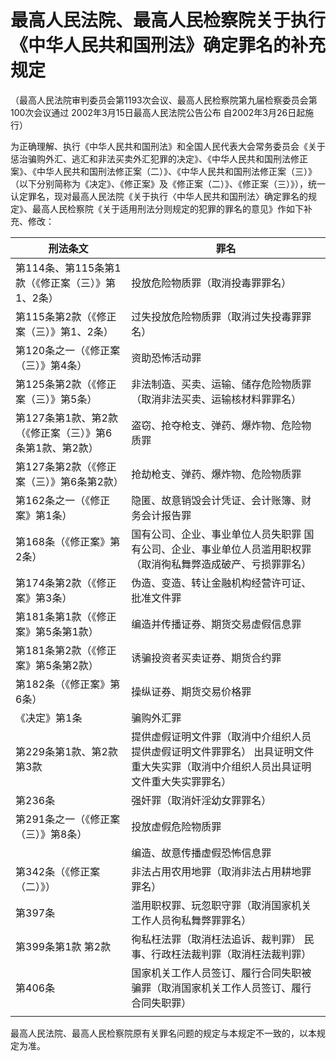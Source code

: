 # 最高人民法院、最高人民检察院关于执行《中华人民共和国刑法》确定罪名的补充规定

（最高人民法院审判委员会第1193次会议、最高人民检察院第九届检察委员会第100次会议通过 2002年3月15日最高人民法院公告公布 自2002年3月26日起施行）

为正确理解、执行《中华人民共和国刑法》和全国人民代表大会常务委员会《关于惩治骗购外汇、逃汇和非法买卖外汇犯罪的决定》、《中华人民共和国刑法修正案》、《中华人民共和国刑法修正案（二）》、《中华人民共和国刑法修正案（三）》（以下分别简称为《决定》、《修正案》及《修正案（二）》、《修正案（三）》），统一认定罪名，现对最高人民法院《关于执行〈中华人民共和国刑法〉确定罪名的规定》、最高人民检察院《关于适用刑法分则规定的犯罪的罪名的意见》作如下补充、修改：

| 刑法条文                             | 罪名                                                                |
| -------------------------------- | ----------------------------------------------------------------- |
| 第114条、第115条第1款（《修正案（三）》第1、2条）    | 投放危险物质罪（取消投毒罪罪名）                                                  |
| 第115条第2款（《修正案（三）》第1、2条）          | 过失投放危险物质罪（取消过失投毒罪罪名）                                              |
| 第120条之一（《修正案（三）》第4条）             | 资助恐怖活动罪                                                           |
| 第125条第2款（《修正案（三）》第5条）            | 非法制造、买卖、运输、储存危险物质罪（取消非法买卖、运输核材料罪罪名）                               |
| 第127条第1款、第2款（《修正案（三）》第6条第1款、第2款） | 盗窃、抢夺枪支、弹药、爆炸物、危险物质罪                                              |
| 第127条第2款（《修正案（三）》第6条第2款）         | 抢劫枪支、弹药、爆炸物、危险物质罪                                                 |
| 第162条之一（《修正案》第1条）                | 隐匿、故意销毁会计凭证、会计账簿、财务会计报告罪                                          |
| 第168条（《修正案》第2条）                  | 国有公司、企业、事业单位人员失职罪 国有公司、企业、事业单位人员滥用职权罪（取消徇私舞弊造成破产、亏损罪罪名）           |
| 第174条第2款（《修正案》第3条）               | 伪造、变造、转让金融机构经营许可证、批准文件罪                                           |
| 第181条第1款（《修正案》第5条第1款）            | 编造并传播证券、期货交易虚假信息罪                                                 |
| 第181条第2款（《修正案》第5条第2款）            | 诱骗投资者买卖证券、期货合约罪                                                   |
| 第182条（《修正案》第6条）                  | 操纵证券、期货交易价格罪                                                      |
| 《决定》第1条                          | 骗购外汇罪                                                             |
| 第229条第1款、第2款 第3款                 | 提供虚假证明文件罪（取消中介组织人员提供虚假证明文件罪罪名） 出具证明文件重大失实罪（取消中介组织人员出具证明文件重大失实罪罪名） |
| 第236条                            | 强奸罪（取消奸淫幼女罪罪名）                                                    |
| 第291条之一（《修正案（三）》第8条）             | 投放虚假危险物质罪                                                         |
|                                  | 编造、故意传播虚假恐怖信息罪                                                    |
| 第342条（《修正案（二）》）                  | 非法占用农用地罪（取消非法占用耕地罪罪名）                                             |
| 第397条                            | 滥用职权罪、玩忽职守罪（取消国家机关工作人员徇私舞弊罪罪名）                                    |
| 第399条第1款 第2款                     | 徇私枉法罪（取消枉法追诉、裁判罪） 民事、行政枉法裁判罪（取消枉法裁判罪）                             |
| 第406条                            | 国家机关工作人员签订、履行合同失职被骗罪（取消国家机关工作人员签订、履行合同失职罪）                        |
|                                  |                                                                   |

最高人民法院、最高人民检察院原有关罪名问题的规定与本规定不一致的，以本规定为准。
